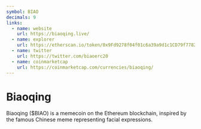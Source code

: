 ```yaml
---
symbol: BIAO
decimals: 9
links:
  - name: website
    url: https://biaoqing.live/
  - name: explorer
    url: https://etherscan.io/token/0x9Fd9278f04f01c6a39a9d1c1CD79f7782C6ADe08
  - name: twitter
    url: https://twitter.com/biaoerc20
  - name: coinmarketcap
    url: https://coinmarketcap.com/currencies/biaoqing/
---
```


# Biaoqing

Biaoqing ($BIAO) is a memecoin on the Ethereum blockchain, inspired by the famous Chinese meme representing facial expressions.

